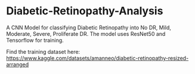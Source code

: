 # Diabetic-Retinopathy-Analysis
A CNN Model for classifying Diabetic Retinopathy into No DR, Mild, Moderate, Severe, Proliferate DR. The model uses ResNet50 and Tensorflow for training.

Find the training dataset here: <a href="https://www.kaggle.com/datasets/amanneo/diabetic-retinopathy-resized-arranged" >https://www.kaggle.com/datasets/amanneo/diabetic-retinopathy-resized-arranged</a>
